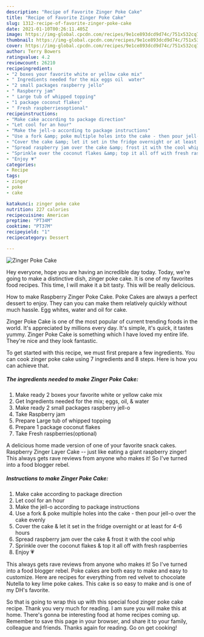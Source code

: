 ```yaml
---
description: "Recipe of Favorite Zinger Poke Cake"
title: "Recipe of Favorite Zinger Poke Cake"
slug: 1312-recipe-of-favorite-zinger-poke-cake
date: 2021-01-10T00:26:11.405Z
image: https://img-global.cpcdn.com/recipes/9e1ce893dcd9d74c/751x532cq70/zinger-poke-cake-recipe-main-photo.jpg
thumbnail: https://img-global.cpcdn.com/recipes/9e1ce893dcd9d74c/751x532cq70/zinger-poke-cake-recipe-main-photo.jpg
cover: https://img-global.cpcdn.com/recipes/9e1ce893dcd9d74c/751x532cq70/zinger-poke-cake-recipe-main-photo.jpg
author: Terry Bowers
ratingvalue: 4.2
reviewcount: 26210
recipeingredient:
- "2 boxes your favorite white or yellow cake mix"
- " Ingredients needed for the mix eggs oil  water"
- "2 small packages raspberry jello"
- " Raspberry jam"
- " Large tub of whipped topping"
- "1 package coconut flakes"
- " Fresh raspberriesoptional"
recipeinstructions:
- "Make cake according to package direction"
- "Let cool for an hour"
- "Make the jell-o according to package instructions"
- "Use a fork &amp; poke multiple holes into the cake - then pour jell-o over the cake evenly"
- "Cover the cake &amp; let it set in the fridge overnight or at least for 4-6 hours"
- "Spread raspberry jam over the cake &amp; frost it with the cool whip"
- "Sprinkle over the coconut flakes &amp; top it all off with fresh raspberries"
- "Enjoy 💗"
categories:
- Recipe
tags:
- zinger
- poke
- cake

katakunci: zinger poke cake 
nutrition: 227 calories
recipecuisine: American
preptime: "PT34M"
cooktime: "PT37M"
recipeyield: "1"
recipecategory: Dessert

---
```



![Zinger Poke Cake](https://img-global.cpcdn.com/recipes/9e1ce893dcd9d74c/751x532cq70/zinger-poke-cake-recipe-main-photo.jpg)

Hey everyone, hope you are having an incredible day today. Today, we're going to make a distinctive dish, zinger poke cake. It is one of my favorites food recipes. This time, I will make it a bit tasty. This will be really delicious.

How to make Raspberry Zinger Poke Cake. Poke Cakes are always a perfect dessert to enjoy. They can you can make them relatively quickly without much hassle. Egg whites, water and oil for cake.

Zinger Poke Cake is one of the most popular of current trending foods in the world. It's appreciated by millions every day. It's simple, it's quick, it tastes yummy. Zinger Poke Cake is something which I have loved my entire life. They're nice and they look fantastic.


To get started with this recipe, we must first prepare a few ingredients. You can cook zinger poke cake using 7 ingredients and 8 steps. Here is how you can achieve that.

<!--inarticleads1-->

##### The ingredients needed to make Zinger Poke Cake:

1. Make ready 2 boxes your favorite white or yellow cake mix
1. Get  Ingredients needed for the mix; eggs, oil, &amp; water
1. Make ready 2 small packages raspberry jell-o
1. Take  Raspberry jam
1. Prepare  Large tub of whipped topping
1. Prepare 1 package coconut flakes
1. Take  Fresh raspberries(optional)


A delicious home made version of one of your favorite snack cakes. Raspberry Zinger Layer Cake -- just like eating a giant raspberry zinger! This always gets rave reviews from anyone who makes it! So I&#39;ve turned into a food blogger rebel. 

<!--inarticleads2-->

##### Instructions to make Zinger Poke Cake:

1. Make cake according to package direction
1. Let cool for an hour
1. Make the jell-o according to package instructions
1. Use a fork &amp; poke multiple holes into the cake - then pour jell-o over the cake evenly
1. Cover the cake &amp; let it set in the fridge overnight or at least for 4-6 hours
1. Spread raspberry jam over the cake &amp; frost it with the cool whip
1. Sprinkle over the coconut flakes &amp; top it all off with fresh raspberries
1. Enjoy 💗


This always gets rave reviews from anyone who makes it! So I&#39;ve turned into a food blogger rebel. Poke cakes are both easy to make and easy to customize. Here are recipes for everything from red velvet to chocolate Nutella to key lime poke cakes. This cake is so easy to make and is one of my DH&#39;s favorite. 

So that is going to wrap this up with this special food zinger poke cake recipe. Thank you very much for reading. I am sure you will make this at home. There's gonna be interesting food at home recipes coming up. Remember to save this page in your browser, and share it to your family, colleague and friends. Thanks again for reading. Go on get cooking!
